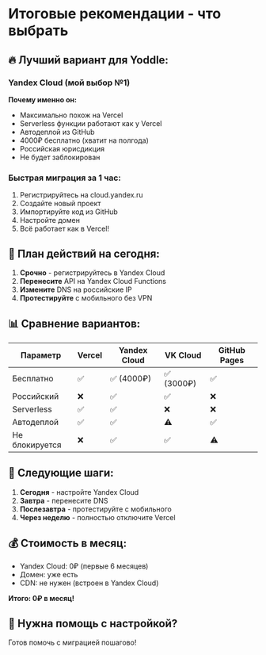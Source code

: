 # Итоговые рекомендации - что выбрать

## 🔥 **Лучший вариант для Yoddle:**

### **Yandex Cloud** (мой выбор №1)
**Почему именно он:**
- Максимально похож на Vercel
- Serverless функции работают как у Vercel
- Автодеплой из GitHub
- 4000₽ бесплатно (хватит на полгода)
- Российская юрисдикция
- Не будет заблокирован

### **Быстрая миграция за 1 час:**
1. Регистрируйтесь на cloud.yandex.ru
2. Создайте новый проект
3. Импортируйте код из GitHub
4. Настройте домен
5. Всё работает как в Vercel!

## 🚀 **План действий на сегодня:**

1. **Срочно** - регистрируйтесь в Yandex Cloud
2. **Перенесите** API на Yandex Cloud Functions
3. **Измените** DNS на российские IP
4. **Протестируйте** с мобильного без VPN

## 📊 **Сравнение вариантов:**

| Параметр | Vercel | Yandex Cloud | VK Cloud | GitHub Pages |
|----------|--------|--------------|----------|--------------|
| Бесплатно | ✅ | ✅ (4000₽) | ✅ (3000₽) | ✅ |
| Российский | ❌ | ✅ | ✅ | ❌ |
| Serverless | ✅ | ✅ | ❌ | ❌ |
| Автодеплой | ✅ | ✅ | ⚠️ | ✅ |
| Не блокируется | ❌ | ✅ | ✅ | ⚠️ |

## 🎯 **Следующие шаги:**

1. **Сегодня** - настройте Yandex Cloud
2. **Завтра** - перенесите DNS
3. **Послезавтра** - протестируйте с мобильного
4. **Через неделю** - полностью отключите Vercel

## 💰 **Стоимость в месяц:**
- Yandex Cloud: 0₽ (первые 6 месяцев)
- Домен: уже есть
- CDN: не нужен (встроен в Yandex Cloud)

**Итого: 0₽ в месяц!**

## 🔧 **Нужна помощь с настройкой?**
Готов помочь с миграцией пошагово! 